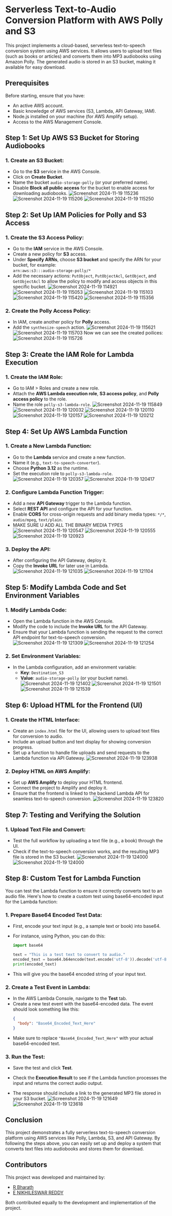 # Serverless Text-to-Audio Conversion Platform with AWS Polly and S3

This project implements a cloud-based, serverless text-to-speech conversion system using AWS services. It allows users to upload text files (such as books or articles) and converts them into MP3 audiobooks using Amazon Polly. The generated audio is stored in an S3 bucket, making it available for easy download.

## Prerequisites

Before starting, ensure that you have:
- An active AWS account.
- Basic knowledge of AWS services (S3, Lambda, API Gateway, IAM).
- Node.js installed on your machine (for AWS Amplify setup).
- Access to the AWS Management Console.

## Step 1: Set Up AWS S3 Bucket for Storing Audiobooks

### 1. Create an S3 Bucket:
- Go to the **S3** service in the AWS Console.
- Click on **Create Bucket**.
- Name the bucket `audio-storage-polly` (or your preferred name).
- Disable **Block all public access** for the bucket to enable access for downloading audiobooks.
![Screenshot 2024-11-19 115236](https://github.com/user-attachments/assets/f3629bcb-4acf-40d3-a2e2-ef67bd3cf9b0)
![Screenshot 2024-11-19 115206](https://github.com/user-attachments/assets/8a3f545a-295a-45ff-a73d-619b20454a03)
![Screenshot 2024-11-19 115250](https://github.com/user-attachments/assets/6fc07bb0-9c6e-4285-b491-849f168c6b17)

## Step 2: Set Up IAM Policies for Polly and S3 Access

### 1. Create the S3 Access Policy:
- Go to the **IAM** service in the AWS Console.
- Create a new policy for **S3** access.
- Under **Specify ARNs**, choose **S3 bucket** and specify the ARN for your bucket, for example:  
  `arn:aws:s3:::audio-storage-polly/*`
- Add the necessary actions: `PutObject`, `PutObjectAcl`, `GetObject`, and `GetObjectAcl` to allow the policy to modify and access objects in this specific bucket.
 ![Screenshot 2024-11-19 114921](https://github.com/user-attachments/assets/5620081f-5534-4cae-bec3-8da1e44d99aa)
 ![Screenshot 2024-11-19 115053](https://github.com/user-attachments/assets/d52941e8-17e7-4ebe-a1d0-e3331e765454)
 ![Screenshot 2024-11-19 115103](https://github.com/user-attachments/assets/d16dbc2a-e1cb-43d9-ae10-9f36d32e2632)
  ![Screenshot 2024-11-19 115420](https://github.com/user-attachments/assets/bd8474ab-a804-4031-8584-46dfbad0f3ba)
 ![Screenshot 2024-11-19 115356](https://github.com/user-attachments/assets/0d5d0818-dd70-447f-9958-d5c71b9dd673)

  
### 2. Create the Polly Access Policy:
- In IAM, create another policy for **Polly** access.
- Add the `synthesize-speech` action.
 ![Screenshot 2024-11-19 115621](https://github.com/user-attachments/assets/18f1598a-b2f7-4879-824e-021e007439b6)
 ![Screenshot 2024-11-19 115703](https://github.com/user-attachments/assets/8bbc4a2d-5c8d-4a4f-a353-e518f79161b9)
Now we can see the created poilices:
![Screenshot 2024-11-19 115726](https://github.com/user-attachments/assets/381ec9ce-d2a3-4c70-afe2-9a758bfca60a)

## Step 3: Create the IAM Role for Lambda Execution

### 1. Create the IAM Role:
- Go to IAM > Roles and create a new role.
- Attach the **AWS Lambda execution role**, **S3 access policy**, and **Polly access policy** to the role.
- Name the role `polly-s3-lambda-role`.
 ![Screenshot 2024-11-19 115849](https://github.com/user-attachments/assets/e5e58859-043d-47ac-b168-e3c9e9cb1918)
  ![Screenshot 2024-11-19 120032](https://github.com/user-attachments/assets/e17d1eba-54ce-4659-b372-d230a1411773)
  ![Screenshot 2024-11-19 120110](https://github.com/user-attachments/assets/832a8be4-da3a-4f66-a4f1-9c8e1fe77639)
  ![Screenshot 2024-11-19 120157](https://github.com/user-attachments/assets/782fdf26-986b-499c-abd3-265a51bac3c1)
 ![Screenshot 2024-11-19 120212](https://github.com/user-attachments/assets/cd953b63-78f2-47e0-9fdb-c7461e64db63)
  
## Step 4: Set Up AWS Lambda Function

### 1. Create a New Lambda Function:
- Go to the **Lambda** service and create a new function.
- Name it (e.g., `text-to-speech-converter`).
- Choose **Python 3.12** as the runtime.
- Set the execution role to `polly-s3-lambda-role`.
  ![Screenshot 2024-11-19 120357](https://github.com/user-attachments/assets/08da8174-0874-42e5-b134-54ce5703b112)
  ![Screenshot 2024-11-19 120417](https://github.com/user-attachments/assets/37dfadb2-9911-4abc-8493-33fd1135f707)
  
### 2. Configure Lambda Function Trigger:
- Add a new **API Gateway** trigger to the Lambda function.
- Select **REST API** and configure the API for your function.
- Enable **CORS** for cross-origin requests and add binary media types: `*/*`, `audio/mpeg`, `text/plain`.
- MAKE SURE U ADD ALL THE BINARY MEDIA TYPES
    ![Screenshot 2024-11-19 120547](https://github.com/user-attachments/assets/38adb414-2456-4fe4-8f3b-e210b41121ef)
   ![Screenshot 2024-11-19 120555](https://github.com/user-attachments/assets/35a0ade0-970d-4488-8112-fe6ef83dac91)
   ![Screenshot 2024-11-19 120923](https://github.com/user-attachments/assets/1f3275e6-8cb8-412e-b968-e001f0fae1c4)
### 3. Deploy the API:
- After configuring the API Gateway, deploy it.
- Copy the **Invoke URL** for later use in Lambda.
  ![Screenshot 2024-11-19 121035](https://github.com/user-attachments/assets/c02aec22-7d35-40dd-9066-6e9077af9b52)
  ![Screenshot 2024-11-19 121104](https://github.com/user-attachments/assets/b43f0e31-9097-4640-afd9-1940291c1474)

## Step 5: Modify Lambda Code and Set Environment Variables

### 1. Modify Lambda Code:
- Open the Lambda function in the AWS Console.
- Modify the code to include the **Invoke URL** for the API Gateway.
- Ensure that your Lambda function is sending the request to the correct API endpoint for text-to-speech conversion.
  ![Screenshot 2024-11-19 121309](https://github.com/user-attachments/assets/0aa42c04-3813-4424-ad7d-ae66042b1461)
 ![Screenshot 2024-11-19 121254](https://github.com/user-attachments/assets/f102836b-c80f-4f4c-b1ec-ab1b0ffcadce)
### 2. Set Environment Variables:
- In the Lambda configuration, add an environment variable:
  - **Key**: `Destination_S3`
  - **Value**: `audio-storage-polly` (or your bucket name).
    ![Screenshot 2024-11-19 121402](https://github.com/user-attachments/assets/3a13c050-1923-4a48-800f-c0d17442223c)
   ![Screenshot 2024-11-19 121501](https://github.com/user-attachments/assets/1179fc41-cf9d-473f-a81c-4bed2f4aa9da)
    ![Screenshot 2024-11-19 121539](https://github.com/user-attachments/assets/529b0552-c517-4d27-9758-28254def147e)
## Step 6: Upload HTML for the Frontend (UI)

### 1. Create the HTML Interface:
- Create an `index.html` file for the UI, allowing users to upload text files for conversion to audio.
- Include an upload button and text display for showing conversion progress.
- Set up a function to handle file uploads and send requests to the Lambda function via API Gateway.
 ![Screenshot 2024-11-19 123938](https://github.com/user-attachments/assets/d7383f8c-08ce-491d-9ed3-196a610cf69b)


### 2. Deploy HTML on AWS Amplify:
- Set up **AWS Amplify** to deploy your HTML frontend.
- Connect the project to Amplify and deploy it.
- Ensure that the frontend is linked to the backend Lambda API for seamless text-to-speech conversion.
 ![Screenshot 2024-11-19 123820](https://github.com/user-attachments/assets/e7a9ba31-22b7-4acc-a209-b82558b5701a)

## Step 7: Testing and Verifying the Solution

### 1. Upload Text File and Convert:
- Test the full workflow by uploading a text file (e.g., a book) through the UI.
- Check if the text-to-speech conversion works, and the resulting MP3 file is stored in the S3 bucket.
 ![Screenshot 2024-11-19 124000](https://github.com/user-attachments/assets/a28b575a-5348-425b-a24f-ce4544b595ff)
  ![Screenshot 2024-11-19 124000](https://github.com/user-attachments/assets/a28b575a-5348-425b-a24f-ce4544b595ff)
## Step 8: Custom Test for Lambda Function

You can test the Lambda function to ensure it correctly converts text to an audio file. Here's how to create a custom test using base64-encoded input for the Lambda function:
### 1. Prepare Base64 Encoded Test Data:
   - First, encode your text input (e.g., a sample text or book) into base64.
   - For instance, using Python, you can do this:
     ```python
     import base64
     
     text = "This is a test text to convert to audio."
     encoded_text = base64.b64encode(text.encode('utf-8')).decode('utf-8')
     print(encoded_text)
     ```
   
   - This will give you the base64 encoded string of your input text.

### 2. Create a Test Event in Lambda:
   - In the AWS Lambda Console, navigate to the **Test** tab.
   - Create a new test event with the base64-encoded data. The event should look something like this:
     ```json
     {
       "body": "Base64_Encoded_Text_Here"
     }
     ```
   - Make sure to replace `"Base64_Encoded_Text_Here"` with your actual base64-encoded text.
### 3. Run the Test:
   - Save the test and click **Test**.
   - Check the **Execution Result** to see if the Lambda function processes the input and returns the correct audio output.

   - The response should include a link to the generated MP3 file stored in your S3 bucket.
    ![Screenshot 2024-11-19 121649](https://github.com/user-attachments/assets/131b409c-4f99-4b63-aa4d-a91bb31ccb1e)
     ![Screenshot 2024-11-19 123618](https://github.com/user-attachments/assets/f77b65b9-98f9-49d4-8364-b6781397c5ce)

## Conclusion

This project demonstrates a fully serverless text-to-speech conversion platform using AWS services like Polly, Lambda, S3, and API Gateway. By following the steps above, you can easily set up and deploy a system that converts text files into audiobooks and stores them for download.
## Contributors

This project was developed and maintained by:

- [R Bharath](https://github.com/bharathr31)
- [E NIKHILESWAR REDDY ](https://github.com/Nckil1710)

Both contributed equally to the development and implementation of the project.

  

























  



